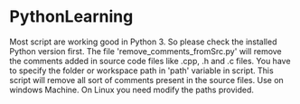 # PythonLearning
Most script are working good in Python 3. So please check the installed Python version first.
The file 'remove_comments_fromSrc.py' will remove the comments added in source code files like .cpp, .h and .c files.
You have to specify the folder or workspace path in 'path' variable in script.
This script will remove all sort of comments present in the source files.
Use on windows Machine. On Linux you need modify the paths provided.
